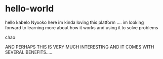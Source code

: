 # hello-world

hello kabelo Nyooko here 
im kinda loving this platform .... im looking forward to learning more about how it works and using it to solve problems

chao


AND PERHAPS THIS IS VERY MUCH INTERESTING AND IT COMES WITH SEVERAL BENEFITS.....
